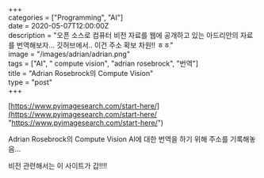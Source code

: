 +++  
categories = ["Programming", "AI"]  
date = 2020-05-07T12:00:00Z  
description = "오픈 소스로 컴퓨터 비전 자료를 웹에 공개하고 있는 아드리안의 자료를 번역해보자... 깃허브에서.. 이건 주소 확보 차원!! ㅎㅎ"  
image = "/images/adrian/adrian.png"  
tags = ["AI", " compute vision", "adrian rosebrock", "번역"]  
title = "Adrian Rosebrock의 Compute Vision"  
type = "post"  
+++  

[https://www.pyimagesearch.com/start-here/](https://www.pyimagesearch.com/start-here/ "https://www.pyimagesearch.com/start-here/")

Adrian Rosebrock의 Compute Vision AI에 대한 번역을 하기 위해 주소를 기록해놓음... 

비전 관련해서는 이 사이트가 갑!!!!
